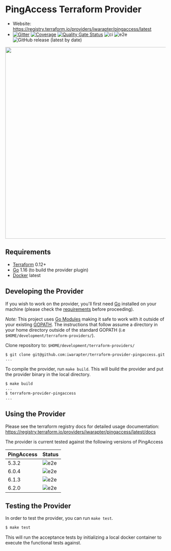 PingAccess Terraform Provider
==================

- Website: https://registry.terraform.io/providers/iwarapter/pingaccess/latest
- [![Gitter](https://badges.gitter.im/iwarapter/terraform-provider-pingaccess.svg)](https://gitter.im/iwarapter/terraform-provider-pingaccess?utm_source=badge&utm_medium=badge&utm_campaign=pr-badge)
  [![Coverage](https://sonarcloud.io/api/project_badges/measure?project=github.com.iwarapter.terraform-provider-pingaccess&metric=coverage)](https://sonarcloud.io/dashboard?id=github.com.iwarapter.terraform-provider-pingaccess)
  [![Quality Gate Status](https://sonarcloud.io/api/project_badges/measure?project=github.com.iwarapter.terraform-provider-pingaccess&metric=alert_status)](https://sonarcloud.io/dashboard?id=github.com.iwarapter.terraform-provider-pingaccess)
  ![ci](https://github.com/iwarapter/terraform-provider-pingaccess/workflows/ci/badge.svg)
  ![e2e](https://github.com/iwarapter/terraform-provider-pingaccess/workflows/e2e/badge.svg)
  ![GitHub release (latest by date)](https://img.shields.io/github/v/release/iwarapter/terraform-provider-pingaccess)

<img src="https://cdn.rawgit.com/hashicorp/terraform-website/master/content/source/assets/images/logo-hashicorp.svg" width="600px">

Requirements
------------

- [Terraform](https://www.terraform.io/downloads.html) 0.12+
- [Go](https://golang.org/doc/install) 1.16 (to build the provider plugin)
- [Docker](https://www.docker.com/products/docker-desktop) latest

Developing the Provider
---------------------

If you wish to work on the provider, you'll first need [Go](http://www.golang.org) installed on your machine (please check the [requirements](https://github.com/iwarapter/terraform-provider-pingaccess#requirements) before proceeding).

*Note:* This project uses [Go Modules](https://blog.golang.org/using-go-modules) making it safe to work with it outside of your existing [GOPATH](http://golang.org/doc/code.html#GOPATH). The instructions that follow assume a directory in your home directory outside of the standard GOPATH (i.e `$HOME/development/terraform-providers/`).

Clone repository to: `$HOME/development/terraform-providers/`

```sh
$ git clone git@github.com:iwarapter/terraform-provider-pingaccess.git
...
```

To compile the provider, run `make build`. This will build the provider and put the provider binary in the local directory.

```sh
$ make build
...
$ terraform-provider-pingaccess
...
```

Using the Provider
----------------------

Please see the terraform registry docs for detailed usage documentation:
https://registry.terraform.io/providers/iwarapter/pingaccess/latest/docs

The provider is current tested against the following versions of PingAccess

| PingAccess | Status |
|------------|--------|
| 5.3.2 | ![e2e](https://github.com/iwarapter/terraform-provider-pingaccess/workflows/e2e/badge.svg)|
| 6.0.4 | ![e2e](https://github.com/iwarapter/terraform-provider-pingaccess/workflows/e2e/badge.svg)|
| 6.1.3 | ![e2e](https://github.com/iwarapter/terraform-provider-pingaccess/workflows/e2e/badge.svg)|
| 6.2.0 | ![e2e](https://github.com/iwarapter/terraform-provider-pingaccess/workflows/e2e/badge.svg)|

Testing the Provider
---------------------------

In order to test the provider, you can run `make test`.

```sh
$ make test
```

This will run the acceptance tests by initializing a local docker container to execute the functional tests against.
